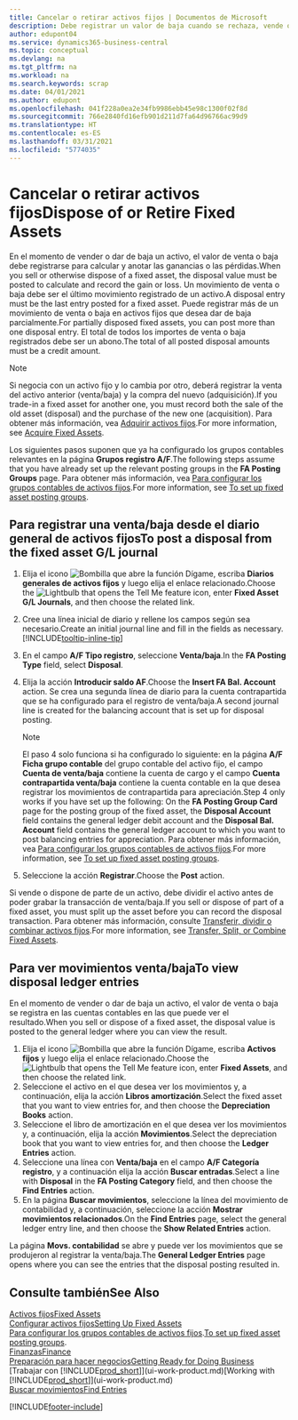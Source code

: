 ```yaml
---
title: Cancelar o retirar activos fijos | Documentos de Microsoft
description: Debe registrar un valor de baja cuando se rechaza, vende o retira un activo fijo.
author: edupont04
ms.service: dynamics365-business-central
ms.topic: conceptual
ms.devlang: na
ms.tgt_pltfrm: na
ms.workload: na
ms.search.keywords: scrap
ms.date: 04/01/2021
ms.author: edupont
ms.openlocfilehash: 041f228a0ea2e34fb9986ebb45e98c1300f02f8d
ms.sourcegitcommit: 766e2840fd16efb901d211d7fa64d96766ac99d9
ms.translationtype: HT
ms.contentlocale: es-ES
ms.lasthandoff: 03/31/2021
ms.locfileid: "5774035"
---
```

# <a name="dispose-of-or-retire-fixed-assets"></a><span data-ttu-id="5f303-103">Cancelar o retirar activos fijos</span><span class="sxs-lookup"><span data-stu-id="5f303-103">Dispose of or Retire Fixed Assets</span></span>

<span data-ttu-id="5f303-104">En el momento de vender o dar de baja un activo, el valor de venta o baja debe registrarse para calcular y anotar las ganancias o las pérdidas.</span><span class="sxs-lookup"><span data-stu-id="5f303-104">When you sell or otherwise dispose of a fixed asset, the disposal value must be posted to calculate and record the gain or loss.</span></span> <span data-ttu-id="5f303-105">Un movimiento de venta o baja debe ser el último movimiento registrado de un activo.</span><span class="sxs-lookup"><span data-stu-id="5f303-105">A disposal entry must be the last entry posted for a fixed asset.</span></span> <span data-ttu-id="5f303-106">Puede registrar más de un movimiento de venta o baja en activos fijos que desea dar de baja parcialmente.</span><span class="sxs-lookup"><span data-stu-id="5f303-106">For partially disposed fixed assets, you can post more than one disposal entry.</span></span> <span data-ttu-id="5f303-107">El total de todos los importes de venta o baja registrados debe ser un abono.</span><span class="sxs-lookup"><span data-stu-id="5f303-107">The total of all posted disposal amounts must be a credit amount.</span></span>  

> [!NOTE]  
> <span data-ttu-id="5f303-108">Si negocia con un activo fijo y lo cambia por otro, deberá registrar la venta del activo anterior (venta/baja) y la compra del nuevo (adquisición).</span><span class="sxs-lookup"><span data-stu-id="5f303-108">If you trade-in a fixed asset for another one, you must record both the sale of the old asset (disposal) and the purchase of the new one (acquisition).</span></span> <span data-ttu-id="5f303-109">Para obtener más información, vea [Adquirir activos fijos](fa-how-acquire.md).</span><span class="sxs-lookup"><span data-stu-id="5f303-109">For more information, see [Acquire Fixed Assets](fa-how-acquire.md).</span></span>  

<span data-ttu-id="5f303-110">Los siguientes pasos suponen que ya ha configurado los grupos contables relevantes en la página **Grupos registro A/F**.</span><span class="sxs-lookup"><span data-stu-id="5f303-110">The following steps assume that you have already set up the relevant posting groups in the **FA Posting Groups** page.</span></span> <span data-ttu-id="5f303-111">Para obtener más información, vea [Para configurar los grupos contables de activos fijos](fa-how-setup-general.md#to-set-up-fixed-asset-posting-groups).</span><span class="sxs-lookup"><span data-stu-id="5f303-111">For more information, see [To set up fixed asset posting groups](fa-how-setup-general.md#to-set-up-fixed-asset-posting-groups).</span></span>  

## <a name="to-post-a-disposal-from-the-fixed-asset-gl-journal"></a><span data-ttu-id="5f303-112">Para registrar una venta/baja desde el diario general de activos fijos</span><span class="sxs-lookup"><span data-stu-id="5f303-112">To post a disposal from the fixed asset G/L journal</span></span>

1. <span data-ttu-id="5f303-113">Elija el icono ![Bombilla que abre la función Dígame](media/ui-search/search_small.png "Dígame qué desea hacer"), escriba **Diarios generales de activos fijos** y luego elija el enlace relacionado.</span><span class="sxs-lookup"><span data-stu-id="5f303-113">Choose the ![Lightbulb that opens the Tell Me feature](media/ui-search/search_small.png "Tell me what you want to do") icon, enter **Fixed Asset G/L Journals**, and then choose the related link.</span></span>  
2. <span data-ttu-id="5f303-114">Cree una línea inicial de diario y rellene los campos según sea necesario.</span><span class="sxs-lookup"><span data-stu-id="5f303-114">Create an initial journal line and fill in the fields as necessary.</span></span> [!INCLUDE[tooltip-inline-tip](includes/tooltip-inline-tip_md.md)]  
3. <span data-ttu-id="5f303-115">En el campo **A/F Tipo registro**, seleccione **Venta/baja**.</span><span class="sxs-lookup"><span data-stu-id="5f303-115">In the **FA Posting Type** field, select **Disposal**.</span></span>  
4. <span data-ttu-id="5f303-116">Elija la acción **Introducir saldo AF**.</span><span class="sxs-lookup"><span data-stu-id="5f303-116">Choose the **Insert FA Bal. Account** action.</span></span> <span data-ttu-id="5f303-117">Se crea una segunda línea de diario para la cuenta contrapartida que se ha configurado para el registro de venta/baja.</span><span class="sxs-lookup"><span data-stu-id="5f303-117">A second journal line is created for the balancing account that is set up for disposal posting.</span></span>  

    > [!NOTE]  
    >  <span data-ttu-id="5f303-118">El paso 4 solo funciona si ha configurado lo siguiente: en la página **A/F Ficha grupo contable** del grupo contable del activo fijo, el campo **Cuenta de venta/baja** contiene la cuenta de cargo y el campo **Cuenta contrapartida venta/baja** contiene la cuenta contable en la que desea registrar los movimientos de contrapartida para apreciación.</span><span class="sxs-lookup"><span data-stu-id="5f303-118">Step 4 only works if you have set up the following: On the **FA Posting Group Card** page for the posting group of the fixed asset, the **Disposal Account** field contains the general ledger debit account and the **Disposal Bal. Account** field contains the general ledger account to which you want to post balancing entries for appreciation.</span></span> <span data-ttu-id="5f303-119">Para obtener más información, vea [Para configurar los grupos contables de activos fijos](fa-how-setup-general.md#to-set-up-fixed-asset-posting-groups).</span><span class="sxs-lookup"><span data-stu-id="5f303-119">For more information, see [To set up fixed asset posting groups](fa-how-setup-general.md#to-set-up-fixed-asset-posting-groups).</span></span>  
5. <span data-ttu-id="5f303-120">Seleccione la acción **Registrar**.</span><span class="sxs-lookup"><span data-stu-id="5f303-120">Choose the **Post** action.</span></span>  

<span data-ttu-id="5f303-121">Si vende o dispone de parte de un activo, debe dividir el activo antes de poder grabar la transacción de venta/baja.</span><span class="sxs-lookup"><span data-stu-id="5f303-121">If you sell or dispose of part of a fixed asset, you must split up the asset before you can record the disposal transaction.</span></span> <span data-ttu-id="5f303-122">Para obtener más información, consulte [Transferir, dividir o combinar activos fijos](fa-how-trans-split-combine.md).</span><span class="sxs-lookup"><span data-stu-id="5f303-122">For more information, see [Transfer, Split, or Combine Fixed Assets](fa-how-trans-split-combine.md).</span></span>  

## <a name="to-view-disposal-ledger-entries"></a><span data-ttu-id="5f303-123">Para ver movimientos venta/baja</span><span class="sxs-lookup"><span data-stu-id="5f303-123">To view disposal ledger entries</span></span>
<span data-ttu-id="5f303-124">En el momento de vender o dar de baja un activo, el valor de venta o baja se registra en las cuentas contables en las que puede ver el resultado.</span><span class="sxs-lookup"><span data-stu-id="5f303-124">When you sell or dispose of a fixed asset, the disposal value is posted to the general ledger where you can view the result.</span></span>  

1. <span data-ttu-id="5f303-125">Elija el icono ![Bombilla que abre la función Dígame](media/ui-search/search_small.png "Dígame qué desea hacer"), escriba **Activos fijos** y luego elija el enlace relacionado.</span><span class="sxs-lookup"><span data-stu-id="5f303-125">Choose the ![Lightbulb that opens the Tell Me feature](media/ui-search/search_small.png "Tell me what you want to do") icon, enter **Fixed Assets**, and then choose the related link.</span></span>  
2. <span data-ttu-id="5f303-126">Seleccione el activo en el que desea ver los movimientos y, a continuación, elija la acción **Libros amortización**.</span><span class="sxs-lookup"><span data-stu-id="5f303-126">Select the fixed asset that you want to view entries for, and then choose the **Depreciation Books** action.</span></span>  
3. <span data-ttu-id="5f303-127">Seleccione el libro de amortización en el que desea ver los movimientos y, a continuación, elija la acción **Movimientos**.</span><span class="sxs-lookup"><span data-stu-id="5f303-127">Select the depreciation book that you want to view entries for, and then choose the **Ledger Entries** action.</span></span>  
4. <span data-ttu-id="5f303-128">Seleccione una línea con **Venta/baja** en el campo **A/F Categoría registro**, y a continuación elija la acción **Buscar entradas**.</span><span class="sxs-lookup"><span data-stu-id="5f303-128">Select a line with **Disposal** in the **FA Posting Category** field, and then choose the **Find Entries** action.</span></span>  
5. <span data-ttu-id="5f303-129">En la página **Buscar movimientos**, seleccione la línea del movimiento de contabilidad y, a continuación, seleccione la acción **Mostrar movimientos relacionados**.</span><span class="sxs-lookup"><span data-stu-id="5f303-129">On the **Find Entries** page, select the general ledger entry line, and then choose the **Show Related Entries** action.</span></span>  

<span data-ttu-id="5f303-130">La página **Movs. contabilidad** se abre y puede ver los movimientos que se produjeron al registrar la venta/baja.</span><span class="sxs-lookup"><span data-stu-id="5f303-130">The **General Ledger Entries** page opens where you can see the entries that the disposal posting resulted in.</span></span>  

## <a name="see-also"></a><span data-ttu-id="5f303-131">Consulte también</span><span class="sxs-lookup"><span data-stu-id="5f303-131">See Also</span></span>

[<span data-ttu-id="5f303-132">Activos fijos</span><span class="sxs-lookup"><span data-stu-id="5f303-132">Fixed Assets</span></span>](fa-manage.md)  
[<span data-ttu-id="5f303-133">Configurar activos fijos</span><span class="sxs-lookup"><span data-stu-id="5f303-133">Setting Up Fixed Assets</span></span>](fa-setup.md)  
<span data-ttu-id="5f303-134">[Para configurar los grupos contables de activos fijos](fa-how-setup-general.md#to-set-up-fixed-asset-posting-groups).</span><span class="sxs-lookup"><span data-stu-id="5f303-134">[To set up fixed asset posting groups](fa-how-setup-general.md#to-set-up-fixed-asset-posting-groups).</span></span>  
[<span data-ttu-id="5f303-135">Finanzas</span><span class="sxs-lookup"><span data-stu-id="5f303-135">Finance</span></span>](finance.md)  
[<span data-ttu-id="5f303-136">Preparación para hacer negocios</span><span class="sxs-lookup"><span data-stu-id="5f303-136">Getting Ready for Doing Business</span></span>](ui-get-ready-business.md)  
<span data-ttu-id="5f303-137">[Trabajar con [!INCLUDE[prod_short](includes/prod_short.md)]](ui-work-product.md)</span><span class="sxs-lookup"><span data-stu-id="5f303-137">[Working with [!INCLUDE[prod_short](includes/prod_short.md)]](ui-work-product.md)</span></span>  
[<span data-ttu-id="5f303-138">Buscar movimientos</span><span class="sxs-lookup"><span data-stu-id="5f303-138">Find Entries</span></span>](ui-find-entries.md)  


[!INCLUDE[footer-include](includes/footer-banner.md)]